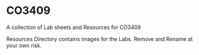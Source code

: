 # CO3409
A collection of Lab sheets and Resources for CO3409


Resources Directory contains images for the Labs. Remove and Rename at your own risk.
